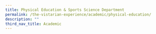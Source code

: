 ```yaml
---
title: Physical Education & Sports Science Department
permalink: /the-vistarian-experience/academic/physical-education/
description: ""
third_nav_title: Academic
---
```


